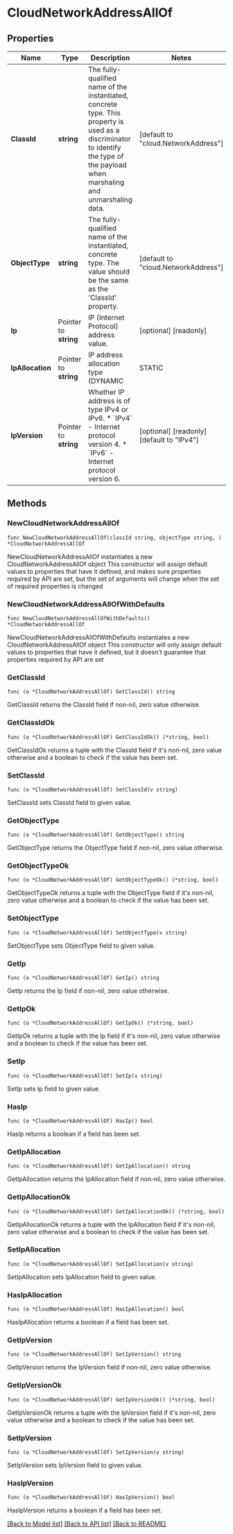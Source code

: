 # CloudNetworkAddressAllOf

## Properties

Name | Type | Description | Notes
------------ | ------------- | ------------- | -------------
**ClassId** | **string** | The fully-qualified name of the instantiated, concrete type. This property is used as a discriminator to identify the type of the payload when marshaling and unmarshaling data. | [default to "cloud.NetworkAddress"]
**ObjectType** | **string** | The fully-qualified name of the instantiated, concrete type. The value should be the same as the &#39;ClassId&#39; property. | [default to "cloud.NetworkAddress"]
**Ip** | Pointer to **string** | IP (Internet Protocol) address value. | [optional] [readonly] 
**IpAllocation** | Pointer to **string** | IP address allocation type (DYNAMIC | STATIC | IPAM_CALLOUT | PRE_ALLOCATE). * &#x60;Dynamic&#x60; - IP address allocation type is dynamic. * &#x60;Static&#x60; - IP address allocation type is static. * &#x60;IpamCallout&#x60; - IP address is assigned with the results of callout scripts execution. * &#x60;PreAllocate&#x60; - IP address allocation type is PreAllocate . | [optional] [readonly] [default to "Dynamic"]
**IpVersion** | Pointer to **string** | Whether IP address is of type IPv4 or IPv6. * &#x60;IPv4&#x60; - Internet protocol version 4. * &#x60;IPv6&#x60; - Internet protocol version 6. | [optional] [readonly] [default to "IPv4"]

## Methods

### NewCloudNetworkAddressAllOf

`func NewCloudNetworkAddressAllOf(classId string, objectType string, ) *CloudNetworkAddressAllOf`

NewCloudNetworkAddressAllOf instantiates a new CloudNetworkAddressAllOf object
This constructor will assign default values to properties that have it defined,
and makes sure properties required by API are set, but the set of arguments
will change when the set of required properties is changed

### NewCloudNetworkAddressAllOfWithDefaults

`func NewCloudNetworkAddressAllOfWithDefaults() *CloudNetworkAddressAllOf`

NewCloudNetworkAddressAllOfWithDefaults instantiates a new CloudNetworkAddressAllOf object
This constructor will only assign default values to properties that have it defined,
but it doesn't guarantee that properties required by API are set

### GetClassId

`func (o *CloudNetworkAddressAllOf) GetClassId() string`

GetClassId returns the ClassId field if non-nil, zero value otherwise.

### GetClassIdOk

`func (o *CloudNetworkAddressAllOf) GetClassIdOk() (*string, bool)`

GetClassIdOk returns a tuple with the ClassId field if it's non-nil, zero value otherwise
and a boolean to check if the value has been set.

### SetClassId

`func (o *CloudNetworkAddressAllOf) SetClassId(v string)`

SetClassId sets ClassId field to given value.


### GetObjectType

`func (o *CloudNetworkAddressAllOf) GetObjectType() string`

GetObjectType returns the ObjectType field if non-nil, zero value otherwise.

### GetObjectTypeOk

`func (o *CloudNetworkAddressAllOf) GetObjectTypeOk() (*string, bool)`

GetObjectTypeOk returns a tuple with the ObjectType field if it's non-nil, zero value otherwise
and a boolean to check if the value has been set.

### SetObjectType

`func (o *CloudNetworkAddressAllOf) SetObjectType(v string)`

SetObjectType sets ObjectType field to given value.


### GetIp

`func (o *CloudNetworkAddressAllOf) GetIp() string`

GetIp returns the Ip field if non-nil, zero value otherwise.

### GetIpOk

`func (o *CloudNetworkAddressAllOf) GetIpOk() (*string, bool)`

GetIpOk returns a tuple with the Ip field if it's non-nil, zero value otherwise
and a boolean to check if the value has been set.

### SetIp

`func (o *CloudNetworkAddressAllOf) SetIp(v string)`

SetIp sets Ip field to given value.

### HasIp

`func (o *CloudNetworkAddressAllOf) HasIp() bool`

HasIp returns a boolean if a field has been set.

### GetIpAllocation

`func (o *CloudNetworkAddressAllOf) GetIpAllocation() string`

GetIpAllocation returns the IpAllocation field if non-nil, zero value otherwise.

### GetIpAllocationOk

`func (o *CloudNetworkAddressAllOf) GetIpAllocationOk() (*string, bool)`

GetIpAllocationOk returns a tuple with the IpAllocation field if it's non-nil, zero value otherwise
and a boolean to check if the value has been set.

### SetIpAllocation

`func (o *CloudNetworkAddressAllOf) SetIpAllocation(v string)`

SetIpAllocation sets IpAllocation field to given value.

### HasIpAllocation

`func (o *CloudNetworkAddressAllOf) HasIpAllocation() bool`

HasIpAllocation returns a boolean if a field has been set.

### GetIpVersion

`func (o *CloudNetworkAddressAllOf) GetIpVersion() string`

GetIpVersion returns the IpVersion field if non-nil, zero value otherwise.

### GetIpVersionOk

`func (o *CloudNetworkAddressAllOf) GetIpVersionOk() (*string, bool)`

GetIpVersionOk returns a tuple with the IpVersion field if it's non-nil, zero value otherwise
and a boolean to check if the value has been set.

### SetIpVersion

`func (o *CloudNetworkAddressAllOf) SetIpVersion(v string)`

SetIpVersion sets IpVersion field to given value.

### HasIpVersion

`func (o *CloudNetworkAddressAllOf) HasIpVersion() bool`

HasIpVersion returns a boolean if a field has been set.


[[Back to Model list]](../README.md#documentation-for-models) [[Back to API list]](../README.md#documentation-for-api-endpoints) [[Back to README]](../README.md)


